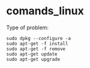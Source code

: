 # comands_linux

Type of problem:

```
sudo dpkg --configure -a
sudo apt-get -f install
sudo apt-get -f remove
sudo apt-get update
sudo apt-get upgrade
```
